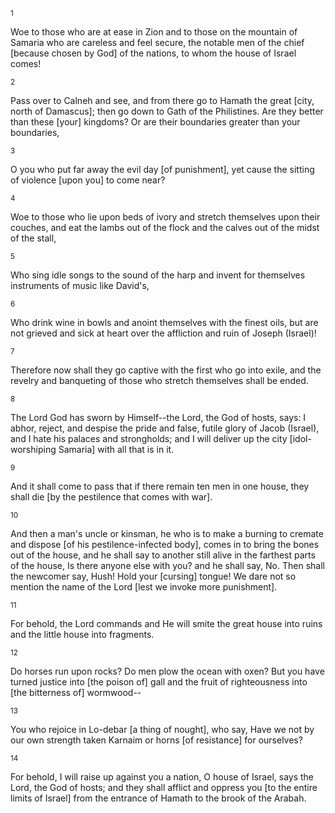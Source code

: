 <sup>1</sup> 

Woe to those who are at ease in Zion and to those on the mountain of Samaria who are careless and feel secure, the notable men of the chief [because chosen by God] of the nations, to whom the house of Israel comes! 

<sup>2</sup> 

Pass over to Calneh and see, and from there go to Hamath the great [city, north of Damascus]; then go down to Gath of the Philistines. Are they better than these [your] kingdoms? Or are their boundaries greater than your boundaries, 

<sup>3</sup> 

O you who put far away the evil day [of punishment], yet cause the sitting of violence [upon you] to come near? 

<sup>4</sup> 

Woe to those who lie upon beds of ivory and stretch themselves upon their couches, and eat the lambs out of the flock and the calves out of the midst of the stall, 

<sup>5</sup> 

Who sing idle songs to the sound of the harp and invent for themselves instruments of music like David's, 

<sup>6</sup> 

Who drink wine in bowls and anoint themselves with the finest oils, but are not grieved and sick at heart over the affliction and ruin of Joseph (Israel)! 

<sup>7</sup> 

Therefore now shall they go captive with the first who go into exile, and the revelry and banqueting of those who stretch themselves shall be ended. 

<sup>8</sup> 

The Lord God has sworn by Himself--the Lord, the God of hosts, says: I abhor, reject, and despise the pride and false, futile glory of Jacob (Israel), and I hate his palaces and strongholds; and I will deliver up the city [idol-worshiping Samaria] with all that is in it. 

<sup>9</sup> 

And it shall come to pass that if there remain ten men in one house, they shall die [by the pestilence that comes with war]. 

<sup>10</sup> 

And then a man's uncle or kinsman, he who is to make a burning to cremate and dispose [of his pestilence-infected body], comes in to bring the bones out of the house, and he shall say to another still alive in the farthest parts of the house, Is there anyone else with you? and he shall say, No. Then shall the newcomer say, Hush! Hold your [cursing] tongue! We dare not so mention the name of the Lord [lest we invoke more punishment]. 

<sup>11</sup> 

For behold, the Lord commands and He will smite the great house into ruins and the little house into fragments. 

<sup>12</sup> 

Do horses run upon rocks? Do men plow the ocean with oxen? But you have turned justice into [the poison of] gall and the fruit of righteousness into [the bitterness of] wormwood-- 

<sup>13</sup> 

You who rejoice in Lo-debar [a thing of nought], who say, Have we not by our own strength taken Karnaim or horns [of resistance] for ourselves? 

<sup>14</sup> 

For behold, I will raise up against you a nation, O house of Israel, says the Lord, the God of hosts; and they shall afflict and oppress you [to the entire limits of Israel] from the entrance of Hamath to the brook of the Arabah.